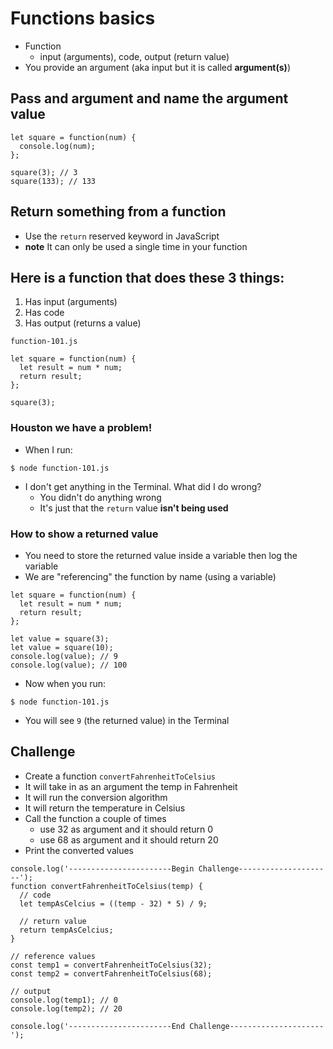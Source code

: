 # Functions basics
* Function
    - input (arguments), code, output (return value)
* You provide an argument (aka input but it is called **argument(s)**)

## Pass and argument and name the argument value
```
let square = function(num) {
  console.log(num);
};

square(3); // 3
square(133); // 133
```

## Return something from a function
* Use the `return` reserved keyword in JavaScript
* **note** It can only be used a single time in your function

## Here is a function that does these 3 things:
1. Has input (arguments)
2. Has code
3. Has output (returns a value)

`function-101.js`

```
let square = function(num) {
  let result = num * num;
  return result;
};

square(3);
```

### Houston we have a problem!
* When I run: 

`$ node function-101.js`

* I don't get anything in the Terminal. What did I do wrong?
    - You didn't do anything wrong
    - It's just that the `return` value **isn't being used**

### How to show a returned value
* You need to store the returned value inside a variable then log the variable 
* We are "referencing" the function by name (using a variable)

```
let square = function(num) {
  let result = num * num;
  return result;
};

let value = square(3);
let value = square(10);
console.log(value); // 9
console.log(value); // 100
```

* Now when you run:

`$ node function-101.js`

* You will see `9` (the returned value) in the Terminal

## Challenge
* Create a function `convertFahrenheitToCelsius`
* It will take in as an argument the temp in Fahrenheit
* It will run the conversion algorithm
* It will return the temperature in Celsius
* Call the function a couple of times
    - use 32 as argument and it should return 0
    - use 68 as argument and it should return 20
* Print the converted values

```
console.log('-----------------------Begin Challenge---------------------');
function convertFahrenheitToCelsius(temp) {
  // code
  let tempAsCelcius = ((temp - 32) * 5) / 9;

  // return value
  return tempAsCelcius;
}

// reference values
const temp1 = convertFahrenheitToCelsius(32);
const temp2 = convertFahrenheitToCelsius(68);

// output
console.log(temp1); // 0
console.log(temp2); // 20

console.log('-----------------------End Challenge---------------------');
```
